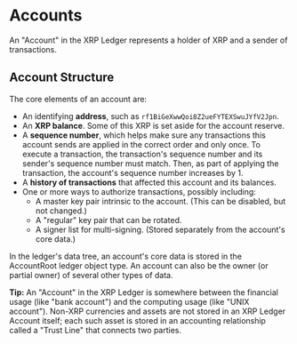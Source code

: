# Accounts

An "Account" in the XRP Ledger represents a holder of XRP and a sender of transactions.

## Account Structure

The core elements of an account are:

- An identifying **address**, such as `rf1BiGeXwwQoi8Z2ueFYTEXSwuJYfV2Jpn`.
- An **XRP balance**. Some of this XRP is set aside for the account reserve.
- A **sequence number**, which helps make sure any transactions this account sends are applied in the correct order and only once. To execute a transaction, the transaction's sequence number and its sender's sequence number must match. Then, as part of applying the transaction, the account's sequence number increases by 1.
- A **history of transactions** that affected this account and its balances.
- One or more ways to authorize transactions, possibly including:
    - A master key pair intrinsic to the account. (This can be disabled, but not changed.)
    - A "regular" key pair that can be rotated.
    - A signer list for multi-signing. (Stored separately from the account's core data.)

In the ledger's data tree, an account's core data is stored in the AccountRoot ledger object type. An account can also be the owner (or partial owner) of several other types of data.

**Tip:** An "Account" in the XRP Ledger is somewhere between the financial usage (like "bank account") and the computing usage (like "UNIX account"). Non-XRP currencies and assets are not stored in an XRP Ledger Account itself; each such asset is stored in an accounting relationship called a "Trust Line" that connects two parties.

